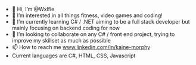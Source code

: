 - 👋 Hi, I’m @Wxlfie
- 👀 I’m interested in all things fitness, video games and coding!
- 🌱 I’m currently learning C# / .NET aiming to be a full stack developer but mainly focusing on backend coding for now
- 💞️ I’m looking to collaborate on any C# / front end project, trying to improve my skillset as much as possible
- 📫 How to reach me www.linkedin.com/in/kaine-morphy 
- Current languages are C#, HTML, CSS, Javascript 

<!---
Wxlfie/Wxlfie is a ✨ special ✨ repository because its `README.md` (this file) appears on your GitHub profile.
You can click the Preview link to take a look at your changes.
--->
